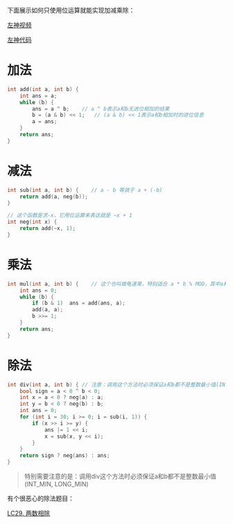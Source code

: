 下面展示如何只使用位运算就能实现加减乘除：

[左神视频](https://www.bilibili.com/video/BV1up4y1g7d8/?p=1&vd_source=a9ee82b2045abbbc7362e3575b7181fb)

[左神代码](https://github.com/algorithmzuo/algorithm-journey/blob/main/src/class033/BitOperationAddMinusMultiplyDivide.java)

# 加法
```C++
int add(int a, int b) {
    int ans = a;
    while (b) {
        ans = a ^ b;    // a ^ b表示a和b无进位相加的结果
        b = (a & b) << 1;   // (a & b) << 1表示a和b相加时的进位信息
        a = ans;
    }
    return ans;
}
```

# 减法
```C++
int sub(int a, int b) {    // a - b 等效于 a + (-b)
    return add(a, neg(b));
}

// 这个函数是求-x，它用位运算来表达就是 ~x + 1
int neg(int x) {
    return add(~x, 1);
}
```

# 乘法
```C++
int mul(int a, int b) {    // 这个也叫做龟速乘，特别适合 a * b % MOD，其中a和b都是特别大的整数
    int ans = 0;
    while (b) {
        if (b & 1)  ans = add(ans, a);
        add(a, a);
        b >>= 1;
    }
    return ans;
}
```


# 除法
```C++
int div(int a, int b) { // 注意：调用这个方法时必须保证a和b都不是整数最小值(INT_MIN, LONG_MIN)
    bool sign = a < 0 ^ b < 0;
    int x = a < 0 ? neg(a) : a;
    int y = b < 0 ? neg(b) : b;
    int ans = 0;
    for (int i = 30; i >= 0; i = sub(i, 1)) {
        if (x >> i >= y) {
            ans |= 1 << i;
            x = sub(x, y << i);
        }
    }
    return sign ? neg(ans) : ans;
}
```

> 特别需要注意的是：调用div这个方法时必须保证a和b都不是整数最小值(INT_MIN, LONG_MIN)

有个很恶心的除法题目：

[LC29. 两数相除](https://leetcode.cn/problems/divide-two-integers/description/)
